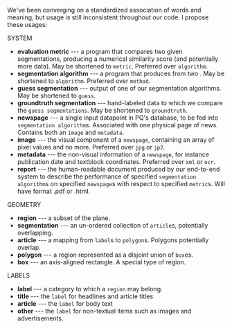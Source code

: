 We've been converging on a standardized association of words and meaning,
but usage is still inconsistent throughout our code. I propose these usages:

SYSTEM

- **evaluation metric** --- a program that compares two given segmentations, producing a numerical similarity score (and potentially more data). May be shortened to `metric`. Preferred over `algorithm`.
- **segmentation algorithm** --- a program that produces from two . May be shortened to `algorithm`. Preferred over `method`.
- **guess segmentation** --- output of one of our segmentation algorithms. May be shortened to `guess`.
- **groundtruth segmentation** --- hand-labeled data to which we compare the `guess segmentations`. May be shortened to `groundtruth`.
- **newspage** --- a single input datapoint in PQ's database, to be fed into `segmentation algorithm`s. Associated with one physical page of news. Contains both an `image` and `metadata`.
- **image** --- the visual component of a `newspage`, containing an array of pixel values and no more. Preferred over `jpg` or `jp2`.
- **metadata** --- the non-visual information of a `newspage`, for instance publication date and textblock coordinates. Preferred over `xml` or `ocr`.
- **report** --- the human-readable document produced by our end-to-end system to describe the performance of specified `segmentation algorithm`s on specified `newspage`s with respect to specified `metric`s. Will have format .pdf or .html.

GEOMETRY

- **region** --- a subset of the plane.
- **segmentation** --- an un-ordered collection of `article`s, potentially overlapping.
- **article** --- a mapping from `label`s to `polygon`s. Polygons potentially overlap.
- **polygon** --- a region represented as a disjoint union of `box`es.
- **box** --- an axis-aligned rectangle. A special type of region.

LABELS

- **label** --- a category to which a `region` may belong.
- **title** --- the `label` for headlines and article titles
- **article** --- the `label` for body text
- **other** --- the `label` for non-textual items such as images and advertisements.
